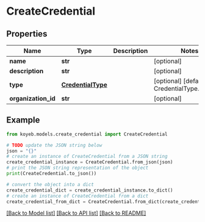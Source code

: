 # CreateCredential


## Properties

Name | Type | Description | Notes
------------ | ------------- | ------------- | -------------
**name** | **str** |  | [optional] 
**description** | **str** |  | [optional] 
**type** | [**CredentialType**](CredentialType.md) |  | [optional] [default to CredentialType.INVALID]
**organization_id** | **str** |  | [optional] 

## Example

```python
from koyeb.models.create_credential import CreateCredential

# TODO update the JSON string below
json = "{}"
# create an instance of CreateCredential from a JSON string
create_credential_instance = CreateCredential.from_json(json)
# print the JSON string representation of the object
print(CreateCredential.to_json())

# convert the object into a dict
create_credential_dict = create_credential_instance.to_dict()
# create an instance of CreateCredential from a dict
create_credential_from_dict = CreateCredential.from_dict(create_credential_dict)
```
[[Back to Model list]](../README.md#documentation-for-models) [[Back to API list]](../README.md#documentation-for-api-endpoints) [[Back to README]](../README.md)


